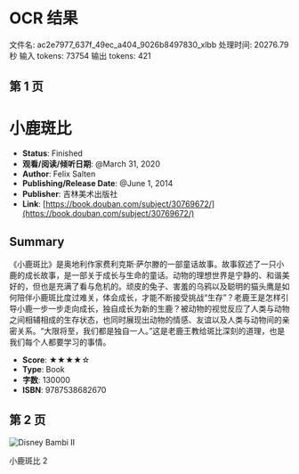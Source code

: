 # OCR 结果

文件名: ac2e7977_637f_49ec_a404_9026b8497830_xlbb
处理时间: 20276.79 秒
输入 tokens: 73754
输出 tokens: 421

## 第 1 页

# 小鹿斑比

- **Status**: Finished
- **观看/阅读/倾听日期**: @March 31, 2020
- **Author**: Felix Salten
- **Publishing/Release Date**: @June 1, 2014
- **Publisher**: 吉林美术出版社
- **Link**: [https://book.douban.com/subject/30769672/](https://book.douban.com/subject/30769672/)

## Summary
《小鹿斑比》是奥地利作家费利克斯·萨尔滕的一部童话故事。故事叙述了一只小鹿的成长故事，是一部关于成长与生命的童话。动物的理想世界是宁静的、和谐美好的，但也是充满了看与危机的。顽皮的兔子、害羞的乌鸦以及聪明的猫头鹰是如何陪伴小鹿斑比度过难关，体会成长，才能不断接受挑战“生存”？老鹿王是怎样引导小鹿一步一步走向成长，独自成长为新的生鹿？被动物的视觉反应了人类与动物之间相辅相成的生存状态，也同时展现出动物的情感、友谊以及人类与动物间的亲密关系。“大限将至，我们都是独自一人。”这是老鹿王教给斑比深刻的道理，也是我们每个人都要学习的事情。

- **Score**: ★★★★☆
- **Type**: Book
- **字数**: 130000
- **ISBN**: 9787538682670

## 第 2 页

![Disney Bambi II](https://upload.wikimedia.org/wikipedia/en/thumb/7/72/Bambi_II_poster.jpg/220px-Bambi_II_poster.jpg)

小鹿斑比
2

